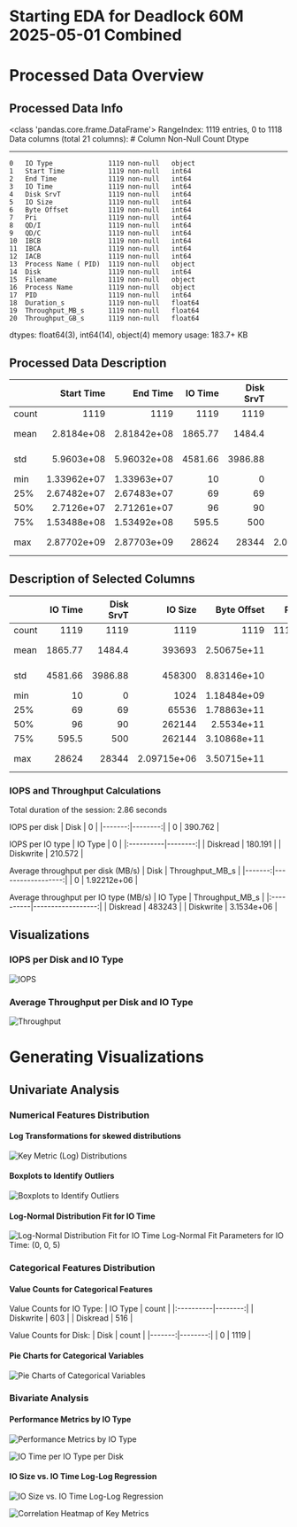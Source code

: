 # Starting EDA for Deadlock 60M 2025-05-01 Combined

# Processed Data Overview

## Processed Data Info
<class 'pandas.core.frame.DataFrame'>
   RangeIndex: 1119 entries, 0 to 1118
   Data columns (total 21 columns):
    #   Column               Non-Null Count  Dtype  
   ---  ------               --------------  -----  
    0   IO Type              1119 non-null   object 
    1   Start Time           1119 non-null   int64  
    2   End Time             1119 non-null   int64  
    3   IO Time              1119 non-null   int64  
    4   Disk SrvT            1119 non-null   int64  
    5   IO Size              1119 non-null   int64  
    6   Byte Offset          1119 non-null   int64  
    7   Pri                  1119 non-null   int64  
    8   QD/I                 1119 non-null   int64  
    9   QD/C                 1119 non-null   int64  
    10  IBCB                 1119 non-null   int64  
    11  IBCA                 1119 non-null   int64  
    12  IACB                 1119 non-null   int64  
    13  Process Name ( PID)  1119 non-null   object 
    14  Disk                 1119 non-null   int64  
    15  Filename             1119 non-null   object 
    16  Process Name         1119 non-null   object 
    17  PID                  1119 non-null   int64  
    18  Duration_s           1119 non-null   float64
    19  Throughput_MB_s      1119 non-null   float64
    20  Throughput_GB_s      1119 non-null   float64
   dtypes: float64(3), int64(14), object(4)
   memory usage: 183.7+ KB
   

## Processed Data Description
|       |     Start Time |       End Time |   IO Time |   Disk SrvT |          IO Size |    Byte Offset |   Pri |        QD/I |        QD/C |         IBCB |         IBCA |         IACB |   Disk |      PID |     Duration_s |   Throughput_MB_s |   Throughput_GB_s |
|:------|---------------:|---------------:|----------:|------------:|-----------------:|---------------:|------:|------------:|------------:|-------------:|-------------:|-------------:|-------:|---------:|---------------:|------------------:|------------------:|
| count | 1119           | 1119           |   1119    |     1119    |   1119           | 1119           |  1119 | 1119        | 1119        | 1119         | 1119         | 1119         |   1119 |  1119    | 1119           |    1119           |       1119        |
| mean  |    2.8184e+08  |    2.81842e+08 |   1865.77 |     1484.4  | 393693           |    2.50675e+11 |     3 |    0.133155 |    0.145666 |    0.0929401 |    0.0402145 |    0.0536193 |      0 | 15687.3  |    1.86577e-06 |       1.92212e+06 |       1877.07     |
| std   |    5.9603e+08  |    5.96032e+08 |   4581.66 |     3986.88 | 458300           |    8.83146e+10 |     0 |    0.426283 |    0.462606 |    0.354292  |    0.21812   |    0.381578  |      0 |  6572.32 |    4.58166e-06 |       1.57221e+06 |       1535.36     |
| min   |    1.33962e+07 |    1.33963e+07 |     10    |        0    |   1024           |    1.18484e+09 |     3 |    0        |    0        |    0         |    0         |    0         |      0 |     4    |    1e-08       |     632.161       |          0.617345 |
| 25%   |    2.67482e+07 |    2.67483e+07 |     69    |       69    |  65536           |    1.78863e+11 |     3 |    0        |    0        |    0         |    0         |    0         |      0 | 19308    |    6.9e-08     |  190477           |        186.013    |
| 50%   |    2.7126e+07  |    2.71261e+07 |     96    |       90    | 262144           |    2.5534e+11  |     3 |    0        |    0        |    0         |    0         |    0         |      0 | 19308    |    9.6e-08     |       2.36686e+06 |       2311.39     |
| 75%   |    1.53488e+08 |    1.53492e+08 |    595.5  |      500    | 262144           |    3.10868e+11 |     3 |    0        |    0        |    0         |    0         |    0         |      0 | 19308    |    5.955e-07   |       3.52113e+06 |       3438.6      |
| max   |    2.87702e+09 |    2.87703e+09 |  28624    |    28344    |      2.09715e+06 |    3.50715e+11 |     3 |    3        |    3        |    3         |    2         |    6         |      0 | 19308    |    2.8624e-05  |       4.62963e+06 |       4521.12     |

## Description of Selected Columns
|       |   IO Time |   Disk SrvT |          IO Size |    Byte Offset |   Pri |        QD/I |        QD/C |         IBCB |         IBCA |         IACB |     Duration_s |   Throughput_MB_s |   Throughput_GB_s |
|:------|----------:|------------:|-----------------:|---------------:|------:|------------:|------------:|-------------:|-------------:|-------------:|---------------:|------------------:|------------------:|
| count |   1119    |     1119    |   1119           | 1119           |  1119 | 1119        | 1119        | 1119         | 1119         | 1119         | 1119           |    1119           |       1119        |
| mean  |   1865.77 |     1484.4  | 393693           |    2.50675e+11 |     3 |    0.133155 |    0.145666 |    0.0929401 |    0.0402145 |    0.0536193 |    1.86577e-06 |       1.92212e+06 |       1877.07     |
| std   |   4581.66 |     3986.88 | 458300           |    8.83146e+10 |     0 |    0.426283 |    0.462606 |    0.354292  |    0.21812   |    0.381578  |    4.58166e-06 |       1.57221e+06 |       1535.36     |
| min   |     10    |        0    |   1024           |    1.18484e+09 |     3 |    0        |    0        |    0         |    0         |    0         |    1e-08       |     632.161       |          0.617345 |
| 25%   |     69    |       69    |  65536           |    1.78863e+11 |     3 |    0        |    0        |    0         |    0         |    0         |    6.9e-08     |  190477           |        186.013    |
| 50%   |     96    |       90    | 262144           |    2.5534e+11  |     3 |    0        |    0        |    0         |    0         |    0         |    9.6e-08     |       2.36686e+06 |       2311.39     |
| 75%   |    595.5  |      500    | 262144           |    3.10868e+11 |     3 |    0        |    0        |    0         |    0         |    0         |    5.955e-07   |       3.52113e+06 |       3438.6      |
| max   |  28624    |    28344    |      2.09715e+06 |    3.50715e+11 |     3 |    3        |    3        |    3         |    2         |    6         |    2.8624e-05  |       4.62963e+06 |       4521.12     |

### IOPS and Throughput Calculations

Total duration of the session: 2.86 seconds

IOPS per disk
|   Disk |       0 |
|-------:|--------:|
|      0 | 390.762 |

IOPS per IO type
| IO Type   |       0 |
|:----------|--------:|
| Diskread  | 180.191 |
| Diskwrite | 210.572 |

Average throughput per disk (MB/s)
|   Disk |   Throughput_MB_s |
|-------:|------------------:|
|      0 |       1.92212e+06 |

Average throughput per IO type (MB/s)
| IO Type   |   Throughput_MB_s |
|:----------|------------------:|
| Diskread  |   483243          |
| Diskwrite |        3.1534e+06 |

## Visualizations

### IOPS per Disk and IO Type
![IOPS](images\iops_by_disk_and_type.png)

### Average Throughput per Disk and IO Type
![Throughput](images\Throughput_by_disk_and_type.png)

# Generating Visualizations

## Univariate Analysis

### Numerical Features Distribution

#### Log Transformations for skewed distributions
![Key Metric (Log) Distributions](images\key_metric_distributions.png)

#### Boxplots to Identify Outliers
![Boxplots to Identify Outliers](images\Boxplots_outliers.png)

#### Log-Normal Distribution Fit for IO Time
![Log-Normal Distribution Fit for IO Time](images\lognormal_io_time.png)
Log-Normal Fit Parameters for IO Time: (0, 0, 5)

### Categorical Features Distribution

#### Value Counts for Categorical Features

Value Counts for IO Type:
| IO Type   |   count |
|:----------|--------:|
| Diskwrite |     603 |
| Diskread  |     516 |

Value Counts for Disk:
|   Disk |   count |
|-------:|--------:|
|      0 |    1119 |

#### Pie Charts for Categorical Variables
![Pie Charts of Categorical Variables](images\categorical_pie_charts.png)

### Bivariate Analysis

#### Performance Metrics by IO Type
![Performance Metrics by IO Type](images\performance_metrics_by_io_type.png)

![IO Time per IO Type per Disk](images\io_time_per_io_type_per_disk.png)

#### IO Size vs. IO Time Log-Log Regression
![IO Size vs. IO Time Log-Log Regression](images\io_size_vs_duration_loglog.png)

![Correlation Heatmap of Key Metrics](images\correlation_heatmap.png)


